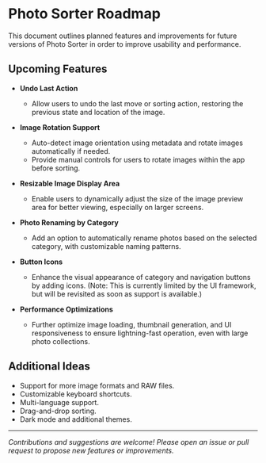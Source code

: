 # Photo Sorter Roadmap

This document outlines planned features and improvements for future versions of Photo Sorter in order to improve usability and performance.

## Upcoming Features

- **Undo Last Action**
  - Allow users to undo the last move or sorting action, restoring the previous state and location of the image.

- **Image Rotation Support**
  - Auto-detect image orientation using metadata and rotate images automatically if needed.
  - Provide manual controls for users to rotate images within the app before sorting.

- **Resizable Image Display Area**
  - Enable users to dynamically adjust the size of the image preview area for better viewing, especially on larger screens.

- **Photo Renaming by Category**
  - Add an option to automatically rename photos based on the selected category, with customizable naming patterns.

- **Button Icons**
  - Enhance the visual appearance of category and navigation buttons by adding icons. (Note: This is currently limited by the UI framework, but will be revisited as soon as support is available.)

- **Performance Optimizations**
  - Further optimize image loading, thumbnail generation, and UI responsiveness to ensure lightning-fast operation, even with large photo collections.

## Additional Ideas

- Support for more image formats and RAW files.
- Customizable keyboard shortcuts.
- Multi-language support.
- Drag-and-drop sorting.
- Dark mode and additional themes.

---

*Contributions and suggestions are welcome! Please open an issue or pull request to propose new features or improvements.*
